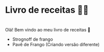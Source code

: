 # Livro de receitas :man_cook:

# 

Olá! Bem vindo ao meu livro de receitas :clap:

- Strognoff de frango
- Pavê de Frango (Criando versão diferente)
